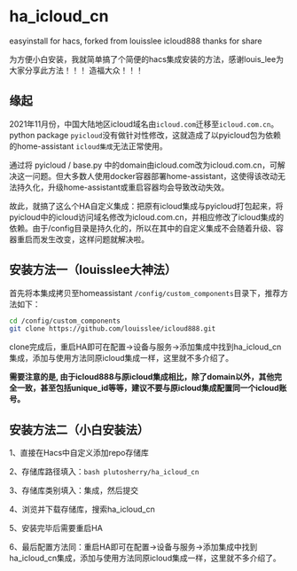 # ha_icloud_cn
easyinstall for hacs, forked from louisslee icloud888 thanks for share

为方便小白安装，我就简单搞了个简便的hacs集成安装的方法，感谢louis_lee为大家分享此方法！！！ 造福大众！！！

## 缘起

2021年11月份，中国大陆地区icloud域名由`icloud.com`迁移至`icloud.com.cn`。python package `pyicloud`没有做针对性修改，这就造成了以pyicloud包为依赖的home-assistant `icloud集成`无法正常使用。

通过将 pyicloud / base.py 中的domain由icloud.com改为icloud.com.cn，可解决这一问题。但大多数人使用docker容器部署home-assistant，这使得该改动无法持久化，升级home-assistant或重启容器均会导致改动失效。

故此，就搞了这么个HA自定义集成：把原有icloud集成与pyicloud打包起来，将pyicloud中的icloud访问域名修改为icloud.com.cn，并相应修改了icloud集成的依赖。由于/config目录是持久化的，所以在其中的自定义集成不会随着升级、容器重启而发生改变，这样问题就解决啦。

## 安装方法一（louisslee大神法）

首先将本集成拷贝至homeassistant `/config/custom_components`目录下，推荐方法如下：

```bash
cd /config/custom_components
git clone https://github.com/louisslee/icloud888.git

```

clone完成后，重启HA即可在配置->设备与服务->添加集成中找到ha_icloud_cn集成，添加与使用方法同原icloud集成一样，这里就不多介绍了。

__需要注意的是, 由于icloud888与原icloud集成相比，除了domain以外，其他完全一致，甚至包括unique_id等等，建议不要与原icloud集成配置同一个icloud账号。__

## 安装方法二（小白安装法）
1、直接在Hacs中自定义添加repo存储库

2、存储库路径填入：```bash plutosherry/ha_icloud_cn ```

3、存储库类别填入：集成，然后提交

4、浏览并下载存储库，搜索ha_icloud_cn

5、安装完毕后需要重启HA

6、最后配置方法同：重启HA即可在配置->设备与服务->添加集成中找到ha_icloud_cn集成，添加与使用方法同原icloud集成一样，这里就不多介绍了。

